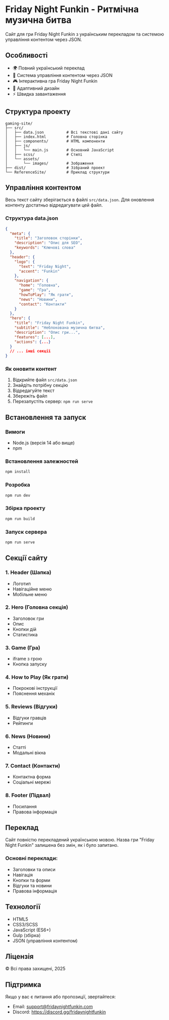 # Friday Night Funkin - Ритмічна музична битва

Сайт для гри Friday Night Funkin з українським перекладом та системою управління контентом через JSON.

## Особливості

- 🌍 Повний український переклад
- 📄 Система управління контентом через JSON
- 🎮 Інтерактивна гра Friday Night Funkin
- 📱 Адаптивний дизайн
- ⚡ Швидка завантаження

## Структура проекту

```
gaming-site/
├── src/
│   ├── data.json          # Всі текстові дані сайту
│   ├── index.html         # Головна сторінка
│   ├── components/        # HTML компоненти
│   ├── js/
│   │   └── main.js        # Основний JavaScript
│   ├── scss/              # Стилі
│   └── assets/
│       └── images/        # Зображення
├── dist/                  # Зібраний проект
└── ReferenceSite/         # Приклад структури
```

## Управління контентом

Весь текст сайту зберігається в файлі `src/data.json`. Для оновлення контенту достатньо відредагувати цей файл.

### Структура data.json

```json
{
  "meta": {
    "title": "Заголовок сторінки",
    "description": "Опис для SEO",
    "keywords": "Ключові слова"
  },
  "header": {
    "logo": {
      "text": "Friday Night",
      "accent": "Funkin"
    },
    "navigation": {
      "home": "Головна",
      "game": "Гра",
      "howToPlay": "Як грати",
      "news": "Новини",
      "contact": "Контакти"
    }
  },
  "hero": {
    "title": "Friday Night Funkin",
    "subtitle": "Неблокована музична битва",
    "description": "Опис гри...",
    "features": [...],
    "actions": {...}
  }
  // ... інші секції
}
```

### Як оновити контент

1. Відкрийте файл `src/data.json`
2. Знайдіть потрібну секцію
3. Відредагуйте текст
4. Збережіть файл
5. Перезапустіть сервер: `npm run serve`

## Встановлення та запуск

### Вимоги

- Node.js (версія 14 або вище)
- npm

### Встановлення залежностей

```bash
npm install
```

### Розробка

```bash
npm run dev
```

### Збірка проекту

```bash
npm run build
```

### Запуск сервера

```bash
npm run serve
```

## Секції сайту

### 1. Header (Шапка)

- Логотип
- Навігаційне меню
- Мобільне меню

### 2. Hero (Головна секція)

- Заголовок гри
- Опис
- Кнопки дій
- Статистика

### 3. Game (Гра)

- iframe з грою
- Кнопка запуску

### 4. How to Play (Як грати)

- Покрокові інструкції
- Пояснення механік

### 5. Reviews (Відгуки)

- Відгуки гравців
- Рейтинги

### 6. News (Новини)

- Статті
- Модальні вікна

### 7. Contact (Контакти)

- Контактна форма
- Соціальні мережі

### 8. Footer (Підвал)

- Посилання
- Правова інформація

## Переклад

Сайт повністю перекладений українською мовою. Назва гри "Friday Night Funkin" залишена без змін, як і було запитано.

### Основні переклади:

- Заголовки та описи
- Навігація
- Кнопки та форми
- Відгуки та новини
- Правова інформація

## Технології

- HTML5
- CSS3/SCSS
- JavaScript (ES6+)
- Gulp (збірка)
- JSON (управління контентом)

## Ліцензія

© Всі права захищені, 2025

## Підтримка

Якщо у вас є питання або пропозиції, звертайтеся:

- Email: support@fridaynightfunkin.com
- Discord: https://discord.gg/fridaynightfunkin
